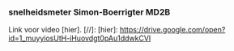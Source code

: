 ### snelheidsmeter Simon-Boerrigter MD2B
Link voor video [hier].
[//]:
[hier]: <https://drive.google.com/open?id=1_muyyiosUtH-iHuovdgt0pAu1ddwkCVI>
